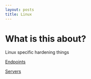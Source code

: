 ```yaml
---
layout: posts
title: Linux
---
```


# What is this about?
Linux specific hardening things

[Endpoints](./endpoints)

[Servers](./servers)
